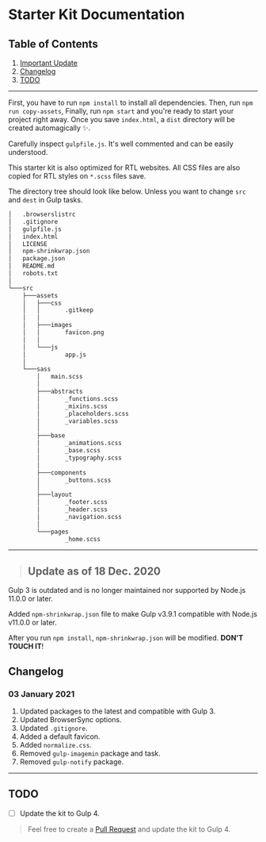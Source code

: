 # Starter Kit Documentation

## Table of Contents
1. [Important Update](#update-as-of-18-dec-2020)
2. [Changelog](#Changelog)
3. [TODO](#TODO)

---

First, you have to run `npm install` to install all dependencies. Then, run `npm run copy-assets`, Finally, run `npm start` and you're ready to start your project right away. Once you save `index.html`, a `dist` directory will be created automagically :sparkles:.

Carefully inspect `gulpfile.js`. It's well commented and can be easily understood.

This starter kit is also optimized for RTL websites. All CSS files are also copied for RTL styles on `*.scss` files save.

The directory tree should look like below. Unless you want to change `src` and `dest` in Gulp tasks.

```bash
│   .browserslistrc
│   .gitignore
│   gulpfile.js
│   index.html
│   LICENSE
│   npm-shrinkwrap.json
│   package.json
│   README.md
│   robots.txt
│
└───src
    ├───assets
    │   ├───css
    │   │       .gitkeep
    │   │
    │   ├───images
    │   │       favicon.png
    │   │
    │   └───js
    │           app.js
    │
    └───sass
        │   main.scss
        │
        ├───abstracts
        │       _functions.scss
        │       _mixins.scss
        │       _placeholders.scss
        │       _variables.scss
        │
        ├───base
        │       _animations.scss
        │       _base.scss
        │       _typography.scss
        │
        ├───components
        │       _buttons.scss
        │
        ├───layout
        │       _footer.scss
        │       _header.scss
        │       _navigation.scss
        │
        └───pages
                _home.scss
```
---

> ## Update as of 18 Dec. 2020

Gulp 3 is outdated and is no longer maintained nor supported by Node.js 11.0.0 or later.

Added `npm-shrinkwrap.json` file to make Gulp v3.9.1 compatible with Node.js v11.0.0 or later.

After you run `npm install`, `npm-shrinkwrap.json` will be modified. **DON'T TOUCH IT**!

## Changelog

### 03 January 2021

1. Updated packages to the latest and compatible with Gulp 3.
2. Updated BrowserSync options.
3. Updated `.gitignore`.
4. Added a default favicon.
5. Added `normalize.css`.
6. Removed `gulp-imagemin` package and task.
7. Removed `gulp-notify` package.

---

## TODO

- [ ] Update the kit to Gulp 4.

> Feel free to create a [Pull Request](https://github.com/Tes3awy/html-starter-kit/pulls) and update the kit to Gulp 4.
